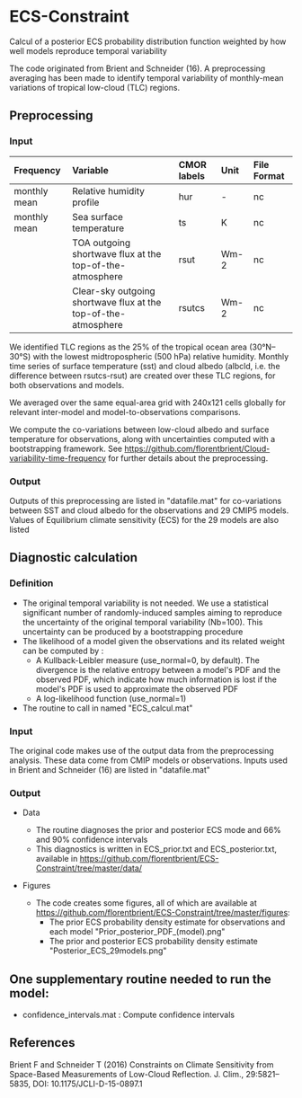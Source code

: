 # ECS-Constraint
Calcul of a posterior ECS probability distribution function weighted by how well models reproduce temporal variability

The code originated from Brient and Schneider (16). 
A preprocessing averaging has been made to identify temporal variability of monthly-mean variations of tropical low-cloud (TLC) regions.

## Preprocessing
### Input
| Frequency | Variable | CMOR labels | Unit | File Format |
|:----------|:-----------------------------|:-------------|:--------|:------------|
| monthly mean | Relative humidity profile  | hur     |  -    | nc
| monthly mean | Sea surface temperature  | ts     |  K    | nc
|  | TOA outgoing shortwave flux at the top-of-the-atmosphere  | rsut     |  Wm-2    | nc
|  | Clear-sky outgoing shortwave flux at the top-of-the-atmosphere  | rsutcs     |  Wm-2    | nc

We identified TLC regions as the 25% of the tropical ocean area (30°N–30°S) with the lowest midtropospheric (500 hPa) relative humidity. 
Monthly time series of surface temperature (sst) and cloud albedo (albcld, i.e. the difference between rsutcs-rsut) are created over these TLC regions, for both observations and models.

We averaged over the same equal-area grid with 240x121 cells globally for relevant inter-model and model-to-observations comparisons.

We compute the co-variations between low-cloud albedo and surface temperature for observations, along with uncertainties computed with a bootstrapping framework.
See https://github.com/florentbrient/Cloud-variability-time-frequency for further details about the preprocessing.

### Output
Outputs of this preprocessing are listed in "datafile.mat" for co-variations between SST and cloud albedo for the observations and 29 CMIP5 models. 
Values of Equilibrium climate sensitivity (ECS) for the 29 models are also listed

## Diagnostic calculation
### Definition
- The original temporal variability is not needed. We use a statistical significant number
 of randomly-induced samples aiming to reproduce the uncertainty of the original temporal variability (Nb=100).
 This uncertainty can be produced by a bootstrapping procedure
- The likelihood of a model given the observations and its related weight can be computed by :
  - A Kullback-Leibler measure (use_normal=0, by default). The divergence is the relative entropy between a model's PDF
  and the observed PDF, which indicate how much information is lost if the model's PDF is used to
  approximate the observed PDF
  - A log-likelihood function (use_normal=1)
- The routine to call in named "ECS_calcul.mat"
  
### Input
The original code makes use of the output data from the preprocessing analysis. 
These data come from CMIP models or observations. Inputs used in Brient and Schneider (16) are listed in "datafile.mat"


### Output
  - Data
    - The routine diagnoses the prior and posterior ECS mode and 66% and 90% confidence intervals
    - This diagnostics is written in ECS_prior.txt and ECS_posterior.txt, available in https://github.com/florentbrient/ECS-Constraint/tree/master/data/

  - Figures
    - The code creates some figures, all of which are available at https://github.com/florentbrient/ECS-Constraint/tree/master/figures:
      - The prior ECS probability density estimate for observations and each model "Prior_posterior_PDF_(model).png"
      - The prior and posterior ECS probability density estimate "Posterior_ECS_29models.png"

## One supplementary routine needed to run the model:
- confidence_intervals.mat : Compute confidence intervals 


References
----------
Brient F and Schneider T (2016) Constraints on Climate Sensitivity from Space-Based Measurements of Low-Cloud Reflection. J. Clim., 29:5821–5835, DOI: 10.1175/JCLI-D-15-0897.1
